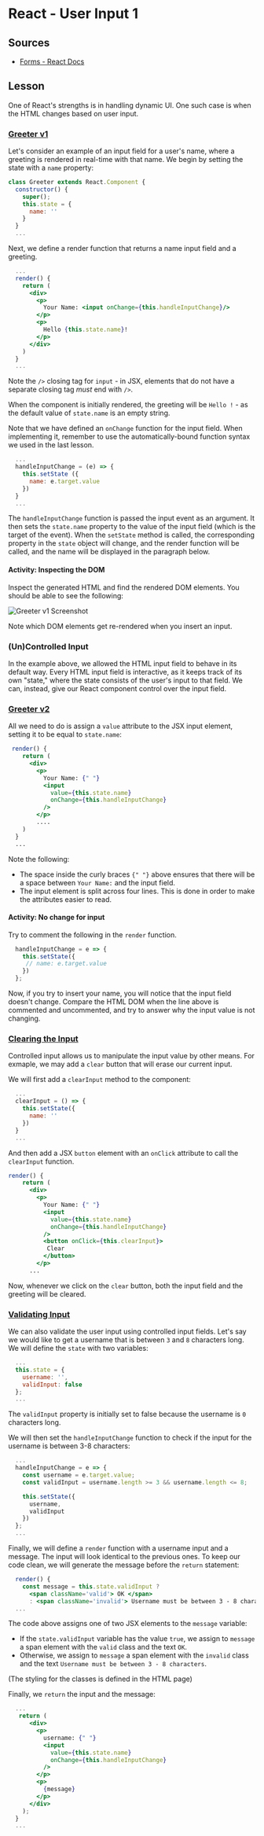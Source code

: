 # React - User Input 1

## Sources

* [Forms - React Docs](https://reactjs.org/docs/forms.html)

## Lesson

One of React's strengths is in handling dynamic UI. One such case is when the HTML changes based on user input.

### [Greeter v1](https://codesandbox.io/s/lx4m5w4k7z)

Let's consider an example of an input field for a user's name, where a greeting is rendered in real-time with that name. We begin by setting the state with a `name` property:

```jsx
class Greeter extends React.Component {
  constructor() {
    super();
    this.state = {
      name: ''
    }
  }
  ...
```

Next, we define a render function that returns a name input field and a greeting.

```jsx
  ...
  render() {
    return (
      <div>
        <p>
          Your Name: <input onChange={this.handleInputChange}/>
        </p>
        <p>
          Hello {this.state.name}!
        </p>
      </div>
    )
  }
  ...
```

Note the `/>` closing tag for `input` - in JSX, elements that do not have a separate closing tag _must_ end with `/>`.

When the component is initially rendered, the greeting will be `Hello !` - as the default value of `state.name` is an empty string.

Note that we have defined an `onChange` function for the input field. When implementing it, remember to use the automatically-bound function syntax we used in the last lesson.

```jsx
  ...
  handleInputChange = (e) => {
    this.setState ({
      name: e.target.value
    })
  }
  ...
```

The `handleInputChange` function is passed the input event as an argument. It then sets the `state.name` property to the value of the input field (which is the target of the event). When the  `setState` method is called, the corresponding property in the `state` object will change, and the render function will be called, and the name will be displayed in the paragraph below.

#### Activity: Inspecting the DOM

Inspect the generated HTML and find the rendered DOM elements. You should be able to see the following:

![Greeter v1 Screenshot](assets/greeter_v1.png)

Note which DOM elements get re-rendered when you insert an input.

### (Un)Controlled Input

In the example above, we allowed the HTML input field to behave in its default way. Every HTML input field is interactive, as it keeps track of its own "state," where the state consists of the user's input to that field. We can, instead, give our React component control over the input field.

### [Greeter v2](https://codesandbox.io/s/xp15yr6x2z)

All we need to do is assign a `value` attribute to the JSX input element, setting it to be equal to `state.name`:

```jsx
 render() {
    return (
      <div>
        <p>
          Your Name: {" "}
          <input
            value={this.state.name}
            onChange={this.handleInputChange}
          />
        </p>
        ....
    )
  }
  ...
```

Note the following:

* The space inside the curly braces `{" "}` above ensures that there will be a space between `Your Name:` and the input field.
* The input element is split across four lines. This is done in order to make the attributes easier to read.

#### Activity: No change for input

Try to comment the following in the `render` function.

```jsx
  handleInputChange = e => {
    this.setState({
     // name: e.target.value
    })
  };
```

Now, if you try to insert your name, you will notice that the input field doesn't change. Compare the HTML DOM when the line above is commented and uncommented, and try to answer why the input value is not changing.

### [Clearing the Input](https://codesandbox.io/s/9y3qx7k5jo)

Controlled input allows us to manipulate the input value by other means. For exmaple, we may add a `clear` button that will erase our current input. 

We will first add a `clearInput` method to the component:

```jsx
  ...
  clearInput = () => {
    this.setState({
      name: ''
    })
  }
  ...
```

And then add a JSX `button` element with an `onClick` attribute to call the `clearInput` function.

```jsx
render() {
    return (
      <div>
        <p>
          Your Name: {" "}
          <input
            value={this.state.name}
            onChange={this.handleInputChange}
          />
          <button onClick={this.clearInput}>
           Clear
          </button>
        </p>
      ...
```

Now, whenever we click on the `clear` button, both the input field and the greeting will be cleared.

### [Validating Input](https://codesandbox.io/s/p5rrx26ln0)

We can also validate the user input using controlled input fields. Let's say we would like to get a username that is between `3` and `8` characters long. We will define the `state` with two variables:

```jsx
  ...
  this.state = {
    username: '',
    validInput: false
  };
  ...
```

The `validInput` property is initially set to false because the username is `0` characters long.

We will then set the `handleInputChange` function to check if the input for the username is between 3-8 characters:

```jsx
  ...
  handleInputChange = e => {
    const username = e.target.value;
    const validInput = username.length >= 3 && username.length <= 8;

    this.setState({
      username,
      validInput
    })
  };
  ...
```

Finally, we will define a `render` function with a username input and a message. The input will look identical to the previous ones. To keep our code clean, we will generate the message before the `return` statement:

```jsx
  render() {
    const message = this.state.validInput ?
      <span className='valid'> OK </span>
      : <span className='invalid'> Username must be between 3 - 8 characters </span>
  ...
```

The code above assigns one of two JSX elements to the `message` variable:

* If the `state.validInput` variable has the value `true`, we assign to `message` a span element with the `valid` class and the text `OK`.
* Otherwise, we assign to `message` a span element with the `invalid` class and the text `Username must be between 3 - 8 characters`.

(The styling for the classes is defined in the HTML page)

Finally, we `return` the input and the message:

```jsx
  ...
   return (
      <div>
        <p>
          username: {" "}
          <input
            value={this.state.name}
            onChange={this.handleInputChange}
          />
        </p>
        <p>
          {message}
        </p>
      </div>
    );
  }
  ...
```
